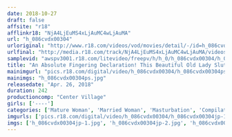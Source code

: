 ```yaml
---
date: 2018-10-27
draft: false
affsite: "r18"
afflinkr18: "NjA4LjEuMS4xLjAuMC4wLjAuMA"
url: "h_086cvdx00304"
urloriginal: "http://www.r18.com/videos/vod/movies/detail/-/id=h_086cvdx00304"
urlfinal: "http://media.r18.com/track/NjA4LjEuMS4xLjAuMC4wLjAuMA/videos/vod/movies/detail/-/id=h_086cvdx00304"
samplevid: "awspv3001.r18.com/litevideo/freepv/h/h_0/h_086cvdx00304/h_086cvdx00304_dmb_w.mp4"
title: "An Absolute Fingering Declaration! This Beautiful Old Lady Slut Is Fingering Herself In Full Pussy And Anal Baring Masturbation 30 Ladies/4 Hours"
mainimgurl: "pics.r18.com/digital/video/h_086cvdx00304/h_086cvdx00304ps.jpg"
mainimgs: "h_086cvdx00304ps.jpg"
releasedate: "Apr. 26, 2018"
duration: 242
productioncomp: "Center Village"
girls: ['----']
categories: ['Mature Woman', 'Married Woman', 'Masturbation', 'Compilation', 'Over 4 Hours', 'Hi-Def']
imgurls: ['pics.r18.com/digital/video/h_086cvdx00304/h_086cvdx00304jp-1.jpg', 'pics.r18.com/digital/video/h_086cvdx00304/h_086cvdx00304jp-2.jpg', 'pics.r18.com/digital/video/h_086cvdx00304/h_086cvdx00304jp-3.jpg', 'pics.r18.com/digital/video/h_086cvdx00304/h_086cvdx00304jp-4.jpg', 'pics.r18.com/digital/video/h_086cvdx00304/h_086cvdx00304jp-5.jpg', 'pics.r18.com/digital/video/h_086cvdx00304/h_086cvdx00304jp-6.jpg', 'pics.r18.com/digital/video/h_086cvdx00304/h_086cvdx00304jp-7.jpg', 'pics.r18.com/digital/video/h_086cvdx00304/h_086cvdx00304jp-8.jpg', 'pics.r18.com/digital/video/h_086cvdx00304/h_086cvdx00304jp-9.jpg', 'pics.r18.com/digital/video/h_086cvdx00304/h_086cvdx00304jp-10.jpg', 'pics.r18.com/digital/video/h_086cvdx00304/h_086cvdx00304jp-11.jpg', 'pics.r18.com/digital/video/h_086cvdx00304/h_086cvdx00304jp-12.jpg', 'pics.r18.com/digital/video/h_086cvdx00304/h_086cvdx00304jp-13.jpg', 'pics.r18.com/digital/video/h_086cvdx00304/h_086cvdx00304jp-14.jpg', 'pics.r18.com/digital/video/h_086cvdx00304/h_086cvdx00304jp-15.jpg', 'pics.r18.com/digital/video/h_086cvdx00304/h_086cvdx00304jp-16.jpg', 'pics.r18.com/digital/video/h_086cvdx00304/h_086cvdx00304jp-17.jpg', 'pics.r18.com/digital/video/h_086cvdx00304/h_086cvdx00304jp-18.jpg', 'pics.r18.com/digital/video/h_086cvdx00304/h_086cvdx00304jp-19.jpg', 'pics.r18.com/digital/video/h_086cvdx00304/h_086cvdx00304jp-20.jpg']
imgs: ['h_086cvdx00304jp-1.jpg', 'h_086cvdx00304jp-2.jpg', 'h_086cvdx00304jp-3.jpg', 'h_086cvdx00304jp-4.jpg', 'h_086cvdx00304jp-5.jpg', 'h_086cvdx00304jp-6.jpg', 'h_086cvdx00304jp-7.jpg', 'h_086cvdx00304jp-8.jpg', 'h_086cvdx00304jp-9.jpg', 'h_086cvdx00304jp-10.jpg', 'h_086cvdx00304jp-11.jpg', 'h_086cvdx00304jp-12.jpg', 'h_086cvdx00304jp-13.jpg', 'h_086cvdx00304jp-14.jpg', 'h_086cvdx00304jp-15.jpg', 'h_086cvdx00304jp-16.jpg', 'h_086cvdx00304jp-17.jpg', 'h_086cvdx00304jp-18.jpg', 'h_086cvdx00304jp-19.jpg', 'h_086cvdx00304jp-20.jpg']
---
```

